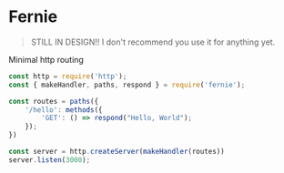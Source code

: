 # Fernie

> STILL IN DESIGN!! I don't recommend you use it for anything yet.

Minimal http routing

```js
const http = require('http');
const { makeHandler, paths, respond } = require('fernie');

const routes = paths({
	'/hello': methods({
		'GET': () => respond("Hello, World");
	});
})

const server = http.createServer(makeHandler(routes))
server.listen(3000);
```
